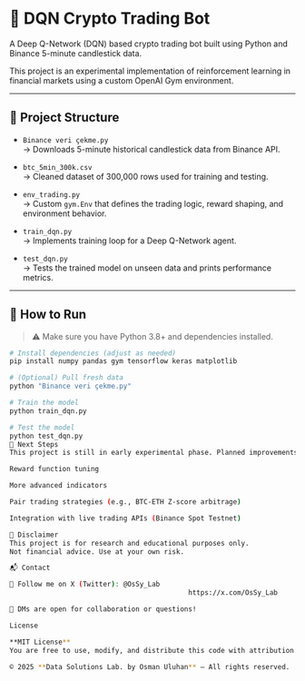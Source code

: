 # 🧠 DQN Crypto Trading Bot

A Deep Q-Network (DQN) based crypto trading bot built using Python and Binance 5-minute candlestick data.

This project is an experimental implementation of reinforcement learning in financial markets using a custom OpenAI Gym environment.

---

## 📁 Project Structure

- `Binance veri çekme.py`  
  → Downloads 5-minute historical candlestick data from Binance API.

- `btc_5min_300k.csv`  
  → Cleaned dataset of 300,000 rows used for training and testing.

- `env_trading.py`  
  → Custom `gym.Env` that defines the trading logic, reward shaping, and environment behavior.

- `train_dqn.py`  
  → Implements training loop for a Deep Q-Network agent.

- `test_dqn.py`  
  → Tests the trained model on unseen data and prints performance metrics.

---

## 🚀 How to Run

> ⚠️ Make sure you have Python 3.8+ and dependencies installed.

```bash
# Install dependencies (adjust as needed)
pip install numpy pandas gym tensorflow keras matplotlib

# (Optional) Pull fresh data
python "Binance veri çekme.py"

# Train the model
python train_dqn.py

# Test the model
python test_dqn.py
🎯 Next Steps
This project is still in early experimental phase. Planned improvements include:

Reward function tuning

More advanced indicators

Pair trading strategies (e.g., BTC-ETH Z-score arbitrage)

Integration with live trading APIs (Binance Spot Testnet)

📌 Disclaimer
This project is for research and educational purposes only.
Not financial advice. Use at your own risk.

📬 Contact

📱 Follow me on X (Twitter): @OsSy_Lab
                                            https://x.com/OsSy_Lab                

💬 DMs are open for collaboration or questions!

License

**MIT License**  
You are free to use, modify, and distribute this code with attribution.  

© 2025 **Data Solutions Lab. by Osman Uluhan** – All rights reserved.